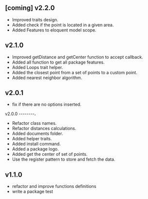 [coming] v2.2.0
--------
* Improved traits design.
* Added check if the point is located in a given area.
* Added Features to eloquent model scope.

 v2.1.0
--------
* Improved getDistance and getCenter function to accept callback.
* Added all function to get all package features.
* Added Loops trait helper.
* Added the closest point from a set of points to a custom point.
* Added nearest neighbor algorithm.

v2.0.1
--------
* fix if there are no options inserted.


v2.0.0
--------،
* Refactor class names.
* Refactor distances calculations.
* Added documents folder.
* Added helper traits.
* Added install command.
* Added a package logo.
* Added get the center of set of points.
* Use the register pattern to store and fetch the data.


v1.1.0
--------
* refactor and improve functions definitions
* write a package test

